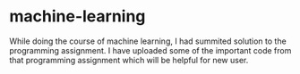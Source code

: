 # machine-learning
While doing the course of machine learning, I had summited solution to the programming assignment. I have uploaded some of the 
important code from that programming assignment which will be helpful for new user.

